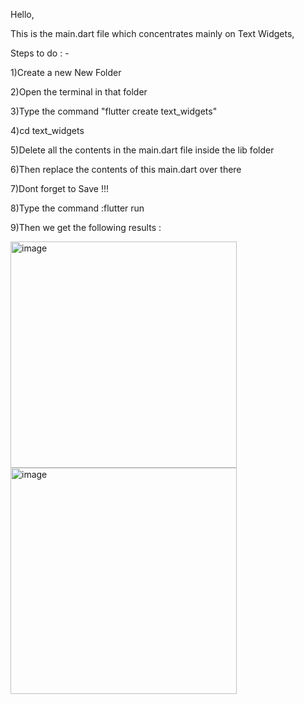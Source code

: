 Hello,

This is the main.dart file which concentrates mainly on Text Widgets,

Steps to do : -

1)Create a new New Folder

2)Open the terminal in that folder

3)Type the command "flutter create text_widgets"

4)cd text_widgets

5)Delete all the contents in the main.dart file inside the lib folder

6)Then replace the contents of this main.dart over there 

7)Dont forget to Save !!!

8)Type the command :flutter run

9)Then we get the following results :

<img width="362" alt="image" src="https://user-images.githubusercontent.com/57045659/189884038-31dc5421-4fae-4ae0-bd99-dba9c92b842f.png">

<img width="362" alt="image" src="https://user-images.githubusercontent.com/57045659/189884194-fbf1e6ee-542e-4dcc-95c4-627b29d096f6.png">


